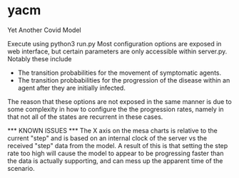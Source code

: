 # yacm
Yet Another Covid Model

Execute using python3 run.py
Most configuration options are exposed in web interface, but certain parameters are only accessible within server.py. Notably these include 
* The transition probabilities for the movement of symptomatic agents.
* The transition probbabilities for the progression of the disease within an agent after they are initially infected. 

The reason that these options are not exposed in the same manner is due to some complexity in how to configure the the progression rates, namely in that not all of the states are recurrent in these cases.


*** KNOWN ISSUES ***
The X axis on the mesa charts is relative to the current "step" and is based on an internal clock of the server vs the received "step" data from the model. A result of this is that setting the step rate too high will cause the model to appear to be progressing faster than the data is actually supporting, and can mess up the apparent time of the scenario. 
